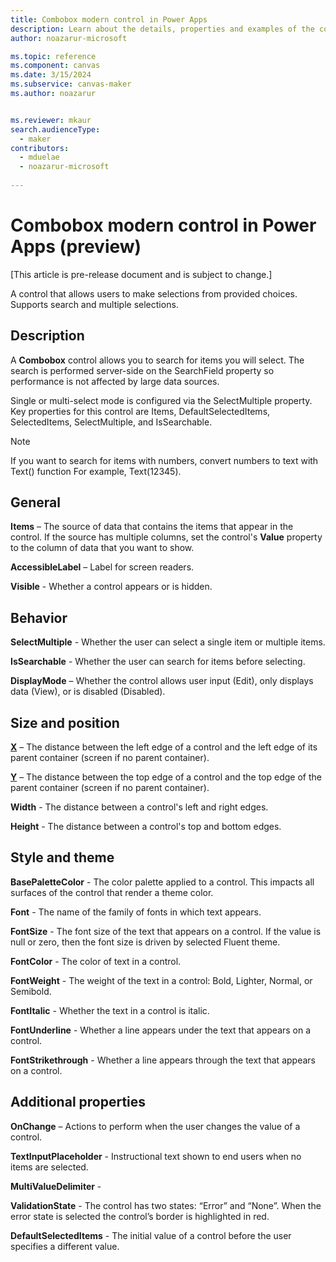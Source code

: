 ```yaml
---
title: Combobox modern control in Power Apps
description: Learn about the details, properties and examples of the combobox modern control in Power Apps.
author: noazarur-microsoft

ms.topic: reference
ms.component: canvas
ms.date: 3/15/2024
ms.subservice: canvas-maker
ms.author: noazarur


ms.reviewer: mkaur
search.audienceType: 
  - maker
contributors:
  - mduelae
  - noazarur-microsoft
  
---
```

# Combobox modern control in Power Apps (preview)

[This article is pre-release document and is subject to change.]

A control that allows users to make selections from provided choices. Supports search and multiple selections. 

## Description

A **Combobox** control allows you to search for items you will select. The search is performed server-side on the SearchField property so performance is not affected by large data sources. 

Single or multi-select mode is configured via the SelectMultiple property. Key properties for this control are Items, DefaultSelectedItems, SelectedItems, SelectMultiple, and IsSearchable.

> [!NOTE]
> If you want to search for items with numbers, convert numbers to text with Text() function For example, Text(12345).  

## General

**Items** – The source of data that contains the items that appear in the control. If the source has multiple columns, set the control's **Value** property to the column of data that you want to show. 

**AccessibleLabel** – Label for screen readers.

**Visible** - Whether a control appears or is hidden.

## Behavior

**SelectMultiple** - Whether the user can select a single item or multiple items. 

**IsSearchable** - Whether the user can search for items before selecting. 

**DisplayMode** – Whether the control allows user input (Edit), only displays data (View), or is disabled (Disabled). 

## Size and position 

**[X](../properties-size-location.md)** – The distance between the left edge of a control and the left edge of its parent container (screen if no parent container).

**[Y](../properties-size-location.md)** – The distance between the top edge of a control and the top edge of the parent container (screen if no parent container).

**Width** - The distance between a control's left and right edges. 

**Height** - The distance between a control's top and bottom edges. 

## Style and theme

**BasePaletteColor** - The color palette applied to a control. This impacts all surfaces of the control that render a theme color. 

**Font** - The name of the family of fonts in which text appears. 

**FontSize** - The font size of the text that appears on a control. If the value is null or zero, then the font size is driven by selected Fluent theme. 

**FontColor** - The color of text in a control. 

**FontWeight** - The weight of the text in a control: Bold, Lighter, Normal, or Semibold. 

**FontItalic** - Whether the text in a control is italic. 

**FontUnderline** - Whether a line appears under the text that appears on a control. 

**FontStrikethrough** - Whether a line appears through the text that appears on a control. 

## Additional properties

**OnChange** – Actions to perform when the user changes the value of a control.  

**TextInputPlaceholder** - Instructional text shown to end users when no items are selected. 

**MultiValueDelimiter** -  

**ValidationState** - The control has two states: “Error” and “None”. When the error state is selected the control’s border is highlighted in red. 

**DefaultSelectedItems** - The initial value of a control before the user specifies a different value. 


